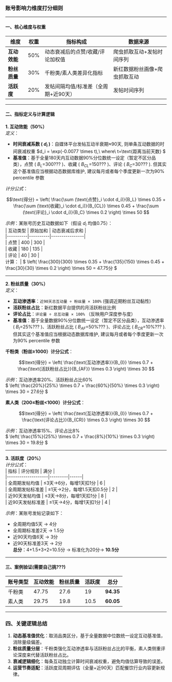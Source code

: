 ### 账号影响力维度打分细则

---

#### **一、核心维度与权重**  
| 维度          | 权重 | 指标构成 | 数据来源 |  
|---------------|------|----------|----------|  
| **互动效能**  | 50%  | 动态衰减后的点赞/收藏/评论加权值 | 爬虫抓取互动+发帖时间序列 |  
| **粉丝质量**  | 30%  | 千粉类/素人类差异化指标 | 新红数据粉丝画像+爬虫抓取互动 |  
| **活跃度**    | 20%  | 发帖间隔均值/标准差（全周期+近90天） | 发帖时间序列 |  

---

#### **二、指标定义与计算逻辑**  
**1. 互动效能（50%）**  
*定义*：  
- **时间衰减系数 \( $d_i$ \)**：自媒体平台发帖互动半衰期≈90天, 则单条互动数据的时间衰减权重 $d_i = \exp(-0.0077 \times t),\ where\  t=\text{距离当前天数} $ 
- **基准值**：基于全量180天内互动数据90%分位数统一设定（暂定不区分品类），点赞 \( $B_L$=300??? \)、收藏 \( $B_{CL}$=150??? \)、评论 \( $B_C$=30??? \). 但其实这个基准值应当根据动态数据库维护, 建议每月或者每个季度更新一次为90% percentile 参数  

*计分公式*：  
```math  
\text{得分} = \left( \frac{\sum (\text{点赞}_i \cdot d_i)}{B_L} \times 0.35 + \frac{\sum (\text{收藏}_i \cdot d_i)}{B_{CL}} \times 0.45 + \frac{\sum (\text{评论}_i \cdot d_i)}{B_C} \times 0.2 \right) \times 50  
```  
*示例*：某账号历史互动数据如下（假设 $d_i$ 均值0.75）：  
| 互动类型 | 原始加和 | 动态衰减后求和 |  
|----------|----------|----------------|  
| 点赞     | 400      | 300            |  
| 收藏     | 180      | 135            |  
| 评论     | 40       | 30             |  
计算： | $ \left( \frac{300}{300} \times 0.35 + \frac{135}{150} \times 0.45 + \frac{30}{30} \times 0.2 \right) \times 50 = 47.75分 $

---

**2. 粉丝质量（30%）**  
*定义*：  
- **互动渗透率**：`近90天总互动量 ÷ 粉丝量 × 100%` (强调近期粉丝互动黏性) 
- **活跃粉丝占比**：新红数据平台提供的月活跃粉丝比例
- **评论占比**：`评论量 ÷ 总互动量 × 100%` （反映用户深度参与度） 
- **基准值**：基于全量数据90%分位数统一设定（暂定不区分品类），互动渗透率 \( $B_{I}$=25%??? \)、活跃粉丝占比 \( $B_{AF}$=50%??? \)、评论占比 \( $B_{CR}$=10%??? \). 但其实这个基准值应当根据动态数据库维护, 建议每月或者每个季度更新一次为90% percentile 参数 

**千粉类（粉丝≥1000）计分公式**：  
```math  
\text{得分} = \left( \frac{\text{互动渗透率}}{B_{I}} \times 0.7 + \frac{\text{活跃粉丝占比}}{B_{AF}} \times 0.3 \right) \times 30  
```  
*示例*：互动渗透率20%、活跃粉丝占比60%  
$ \left( \frac{20\%}{25\%} \times 0.7 + \frac{60\%}{50\%} \times 0.3 \right) \times 30 = 27.6分 $

**素人类（200≤粉丝<1000）计分公式**：  
```math  
\text{得分} = \left( \frac{\text{互动渗透率}}{B_{I}} \times 0.7 + \frac{\text{评论占比}}{B_{CR}} \times 0.3 \right) \times 30  
```  
*示例*：互动渗透率15%、评论占比8%  
$ \left( \frac{15\%}{25\%} \times 0.7 + \frac{8\%}{10\%} \times 0.3 \right) \times 30 = 19.8分 $

---

**3. 活跃度（20%）**  
*计分公式*：  
| 指标               | 评分规则 | 满分 |  
|--------------------|---------|------|  
| 全周期发帖均值     | ≤3天→6分，每增1天扣1分 | 6    |  
| 全周期发帖标准差   | ≤1天→2分，每增1.5天扣0.5分 | 2    |  
| 近90天发帖均值     | ≤3天→8分，每增1天扣1分 | 8    |  
| 近90天发帖标准差   | ≤1天→4分，每增1天扣1分 | 4    |  

*示例*：某账号发帖记录如下：  
- 全周期均值5天 → 4分  
- 全周期标准差2天 → 1.5分  
- 近90天均值6天 → 3分  
- 近90天标准差3天 → 2分  
**总分**：4+1.5+3+2=10.5分 → 标准化为20分→ **10.5分**

---

#### **三、案例验证(需要自己挑???)**  
| 账号类型 | 互动效能 | 粉丝质量 | 活跃度 | 总分    |  
|----------|----------|----------|--------|---------|  
| 千粉类   | 47.75     | 27.6     | 19     | **94.35** |  
| 素人类   | 29.75     | 19.8     | 10.5   | **60.05** |  

---

### **四、关键逻辑总结**  
1. **动态基准值优化**：取消品类区分，基于全量数据中位数统一设定互动基准值，消除量级偏差。  
2. **粉丝质量分层**：千粉类强化互动渗透率与活跃粉丝占比的平衡，素人类侧重评论深度来代替活跃粉丝占比。  
3. **衰减逻辑细化**：每条互动独立计算时间衰减权重，避免均值估算导致的误差。  
4. **运营节奏适配**：活跃度双周期评估（全量+近90天）匹配餐饮行业内容更新规律。



